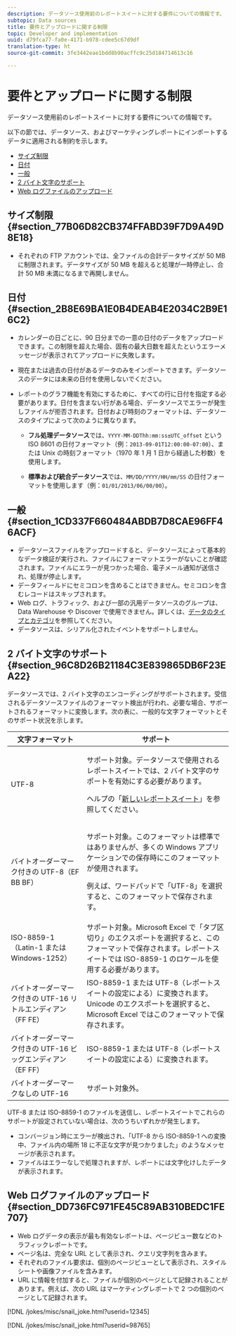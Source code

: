 ```yaml
---
description: データソース使用前のレポートスイートに対する要件についての情報です。
subtopic: Data sources
title: 要件とアップロードに関する制限
topic: Developer and implementation
uuid: d79fca77-fa0e-4171-b978-cdee5c67d9df
translation-type: ht
source-git-commit: 3fe3442eae1bdd8b90acffc9c25d184714613c16

---
```



# 要件とアップロードに関する制限

データソース使用前のレポートスイートに対する要件についての情報です。

以下の節では、データソース、およびマーケティングレポートにインポートするデータに適用される制約を示します。

* [サイズ制限](/help/import/c-data-sources/datasrc-requirements.md#section_77B06D82CB374FFABD39F7D9A49D8E18)
* [日付](/help/import/c-data-sources/datasrc-requirements.md#section_2B8E69BA1E0B4DEAB4E2034C2B9E16C2)
* [一般](/help/import/c-data-sources/datasrc-requirements.md#section_1CD337F660484ABDB7D8CAE96FF46ACF)
* [2 バイト文字のサポート](/help/import/c-data-sources/datasrc-requirements.md#section_96C8D26B21184C3E839865DB6F23EA22)
* [Web ログファイルのアップロード](/help/import/c-data-sources/datasrc-requirements.md#section_DD736FC971FE45C89AB310BEDC1FE707)

## サイズ制限 {#section_77B06D82CB374FFABD39F7D9A49D8E18}

* それぞれの FTP アカウントでは、全ファイルの合計データサイズが 50 MB に制限されます。データサイズが 50 MB を超えると処理が一時停止し、合計 50 MB 未満になるまで再開しません。

## 日付 {#section_2B8E69BA1E0B4DEAB4E2034C2B9E16C2}

* カレンダーの日ごとに、90 日分までの一意の日付のデータをアップロードできます。この制限を超えた場合、固有の最大日数を超えたというエラーメッセージが表示されてアップロードに失敗します。
* 現在または過去の日付があるデータのみをインポートできます。データソースのデータには未来の日付を使用しないでください。
* レポートのグラフ機能を有効にするために、すべての行に日付を指定する必要があります。日付を含まない行がある場合、データソースでエラーが発生しファイルが拒否されます。日付および時刻のフォーマットは、データソースのタイプによって次のように異なります。

   * **フル処理データソース**&#x200B;では、`YYYY-MM-DDThh:mm:ss±UTC_offset` という ISO 8601 の日付フォーマット（例：`2013-09-01T12:00:00-07:00`）、または Unix の時刻フォーマット（1970 年 1 月 1 日から経過した秒数）を使用します。

   * **標準および統合データソース**&#x200B;では、`MM/DD/YYYY/HH/mm/SS` の日付フォーマットを使用します（例：`01/01/2013/06/00/00`）。

## 一般 {#section_1CD337F660484ABDB7D8CAE96FF46ACF}

* データソースファイルをアップロードすると、データソースによって基本的なデータ検証が実行され、ファイルにフォーマットエラーがないことが確認されます。ファイルにエラーが見つかった場合、電子メール通知が送信され、処理が停止します。
* データフィールドにセミコロンを含めることはできません。セミコロンを含むレコードはスキップされます。
* Web ログ、トラフィック、および一部の汎用データソースのグループは、Data Warehouse や Discover で使用できません。詳しくは、[データのタイプとカテゴリ](/help/import/c-data-sources/c-datasrc-types/datasrc-categories.md)を参照してください。
* データソースは、シリアル化されたイベントをサポートしません。

## 2 バイト文字のサポート {#section_96C8D26B21184C3E839865DB6F23EA22}

データソースでは、2 バイト文字のエンコーディングがサポートされます。受信されるデータソースファイルのフォーマット検出が行われ、必要な場合、サポートされるフォーマットに変換します。次の表に、一般的な文字フォーマットとそのサポート状況を示します。

<table id="table_F9E685D7EEAB49A9ABAD622AE630EC21"> 
 <thead> 
  <tr> 
   <th colname="col1" class="entry"> 文字フォーマット </th> 
   <th colname="col2" class="entry"> サポート </th> 
  </tr> 
 </thead>
 <tbody> 
  <tr> 
   <td colname="col1"> UTF-8 </td> 
   <td colname="col2"> <p>サポート対象。データソースで使用されるレポートスイートでは、2 バイト文字のサポートを有効にする必要があります。 </p> <p>ヘルプの「<a href="https://docs.adobe.com/content/help/ja-JP/analytics/admin/manage-report-suites/new-report-suite/new-report-suite.html"  >新しいレポートスイート</a>」を参照してください。 </p> </td> 
  </tr> 
  <tr> 
   <td colname="col1"> バイトオーダーマーク付きの UTF-8（EF BB BF） </td> 
   <td colname="col2"> <p>サポート対象。このフォーマットは標準ではありませんが、多くの Windows アプリケーションでの保存時にこのフォーマットが使用されます。 </p> <p>例えば、ワードパッドで「UTF-8」を選択すると、このフォーマットで保存されます。 </p> </td> 
  </tr> 
  <tr> 
   <td colname="col1"> ISO-8859-1（Latin-1 または Windows-1252） </td> 
   <td colname="col2"> サポート対象。Microsoft Excel で「タブ区切り」のエクスポートを選択すると、このフォーマットで保存されます。レポートスイートでは ISO-8859-1 のロケールを使用する必要があります。 </td> 
  </tr> 
  <tr> 
   <td colname="col1"> バイトオーダーマーク付きの UTF-16 リトルエンディアン（FF FE） </td> 
   <td colname="col2"> ISO-8859-1 または UTF-8（レポートスイートの設定による）に変換されます。Unicode のエクスポートを選択すると、Microsoft Excel ではこのフォーマットで保存されます。 </td> 
  </tr> 
  <tr> 
   <td colname="col1"> バイトオーダーマーク付きの UTF-16 ビッグエンディアン（EF FF） </td> 
   <td colname="col2"> ISO-8859-1 または UTF-8（レポートスイートの設定による）に変換されます。 </td> 
  </tr> 
  <tr> 
   <td colname="col1"> バイトオーダーマークなしの UTF-16 </td> 
   <td colname="col2"> サポート対象外。 </td> 
  </tr> 
 </tbody> 
</table>

UTF-8 または ISO-8859-1 のファイルを送信し、レポートスイートでこれらのサポートが設定されていない場合は、次のうちいずれかが発生します。

* コンバージョン時にエラーが検出され、「UTF-8 から ISO-8859-1 への変換中、ファイル内の場所 18 に不正な文字が見つかりました」のようなメッセージが表示されます。
* ファイルはエラーなしで処理されますが、レポートには文字化けしたデータが表示されます。

## Web ログファイルのアップロード {#section_DD736FC971FE45C89AB310BEDC1FE707}

* Web ログデータの表示が最も有効なレポートは、ページビュー数などのトラフィックレポートです。
* ページ名は、完全な URL として表示され、クエリ文字列を含みます。
* それぞれのファイル要求は、個別のページビューとして表示され、スタイルシートや画像ファイルを含みます。
* URL に情報を付加すると、ファイルが個別のページとして記録されることがあります。例えば、次の URL はマーケティングレポートで 2 つの個別のページとして記録されます。

[!DNL /jokes/misc/snail_joke.html?userid=12345]

[!DNL /jokes/misc/snail_joke.html?userid=98765]
